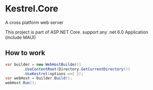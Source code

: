 # Kestrel.Core
A cross platform web server

This project is part of ASP.NET Core. support any .net 6.0 Application (include MAUI)

## How to work
```csharp
var builder = new WebHostBuilder()
        .UseContentRoot(Directory.GetCurrentDirectory())
        .UseKestrel(options =>{ });
var webHost = builder.Build();
webHost.Run();
```
